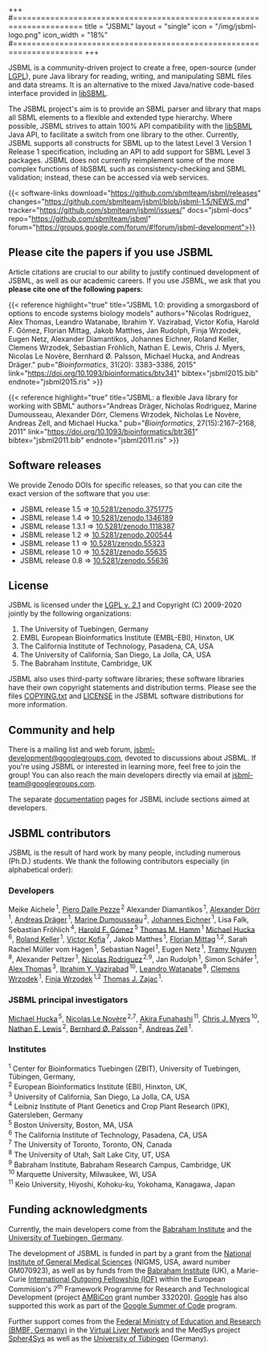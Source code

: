 +++
#=====================================================================
title      = "JSBML"
layout     = "single"
icon       = "/img/jsbml-logo.png"
icon_width = "18%"
#=====================================================================
+++

JSBML is a community-driven project to create a free, open-source (under [LGPL](https://www.gnu.org/licenses/old-licenses/lgpl-2.1.en.html)), pure Java library for reading, writing, and manipulating SBML files and data streams. It is an alternative to the mixed Java/native code-based interface provided in [libSBML](/software/libsbml).

The JSBML project's aim is to provide an SBML parser and library that maps all SBML elements to a flexible and extended type hierarchy. Where possible, JSBML strives to attain 100% API compatibility with the [libSBML](/software/libsbml) Java API, to facilitate a switch from one library to the other. Currently, JSBML supports all constructs for SBML up to the latest Level 3 Version 1 Release 1 specification, including an API to add support for SBML Level 3 packages. JSBML does not currently reimplement some of the more complex functions of libSBML such as consistency-checking and SBML validation; instead, these can be accessed via web services.

{{< software-links download="https://github.com/sbmlteam/jsbml/releases" changes="https://github.com/sbmlteam/jsbml/blob/jsbml-1.5/NEWS.md" tracker="https://github.com/sbmlteam/jsbml/issues/" docs="jsbml-docs" repo="https://github.com/sbmlteam/jsbml" forum="https://groups.google.com/forum/#!forum/jsbml-development">}}


## Please cite the papers if you use JSBML

Article citations are crucial to our ability to justify continued development of JSBML, as well as our academic careers. If you use JSBML, we ask that you **please cite one of the following papers**:

{{< reference highlight="true" title="JSBML 1.0: providing a smorgasbord of options to encode systems biology models" authors="Nicolas Rodriguez, Alex Thomas, Leandro Watanabe, Ibrahim Y. Vazirabad, Victor Kofia, Harold F. Gómez, Florian Mittag, Jakob Matthes, Jan Rudolph, Finja Wrzodek, Eugen Netz, Alexander Diamantikos, Johannes Eichner, Roland Keller, Clemens Wrzodek, Sebastian Fröhlich, Nathan E. Lewis, Chris J. Myers, Nicolas Le Novère, Bernhard Ø. Palsson, Michael Hucka, and Andreas Dräger." pub="_Bioinformatics_, 31(20): 3383–3386, 2015" link="https://doi.org/10.1093/bioinformatics/btv341" bibtex="jsbml2015.bib" endnote="jsbml2015.ris" >}}

{{< reference highlight="true" title="JSBML: a flexible Java library for working with SBML" authors="Andreas Dräger, Nicholas Rodriguez, Marine Dumousseau, Alexander Dörr, Clemens Wrzodek, Nicholas Le Novère, Andreas Zell, and Michael Hucka." pub="_Bioinformatics_, 27(15):2167–2168, 2011" link="https://doi.org/10.1093/bioinformatics/btr361" bibtex="jsbml2011.bib" endnote="jsbml2011.ris" >}}


## Software releases

We provide Zenodo DOIs for specific releases, so that you can cite the exact version of the software that you use:

* JSBML release 1.5   &rArr; [10.5281/zenodo.3751775](https://doi.org/10.5281/zenodo.3751775)
* JSBML release 1.4   &rArr; [10.5281/zenodo.1346189](https://doi.org/10.5281/zenodo.1346189)
* JSBML release 1.3.1 &rArr; [10.5281/zenodo.1118387](https://doi.org/10.5281/zenodo.1118387)
* JSBML release 1.2   &rArr; [10.5281/zenodo.200544](http://doi.org/10.5281/zenodo.200544)
* JSBML release 1.1   &rArr; [10.5281/zenodo.55323](http://dx.doi.org/10.5281/zenodo.55323)
* JSBML release 1.0   &rArr; [10.5281/zenodo.55635](http://dx.doi.org/10.5281/zenodo.55635)
* JSBML release 0.8   &rArr; [10.5281/zenodo.55636](http://dx.doi.org/10.5281/zenodo.55636)

## License

JSBML is licensed under the [LGPL v. 2.1](https://www.gnu.org/licenses/old-licenses/lgpl-2.1.en.html) and Copyright (C) 2009-2020 jointly by the following organizations:

1. The University of Tuebingen, Germany
2. EMBL European Bioinformatics Institute (EMBL-EBI), Hinxton, UK
3. The California Institute of Technology, Pasadena, CA, USA
4. The University of California, San Diego, La Jolla, CA, USA
5. The Babraham Institute, Cambridge, UK

JSBML also uses third-party software libraries; these software libraries have their own copyright statements and distribution terms.  Please see the files [COPYING.txt](https://github.com/sbmlteam/jsbml/blob/master/COPYING.txt) and [LICENSE](https://github.com/sbmlteam/jsbml/blob/master/LICENSE) in the JSBML software distributions for more information.


## Community and help

There is a mailing list and web forum, [jsbml-development@googlegroups.com](https://groups.google.com/forum/#!forum/jsbml-development), devoted to discussions about JSBML.  If you're using JSBML or interested in learning more, feel free to join the group!  You can also reach the main developers directly via email at [jsbml-team@googlegroups.com](jsbml-team@googlegroups.com).

The separate [documentation](jsbml-docs) pages for JSBML include sections aimed at developers.


## JSBML contributors

JSBML is the result of hard work by many people, including numerous (Ph.D.) students. We thank the following contributors especially (in alphabetical order):

### Developers

Meike Aichele<span style="font-size: 5pt"> </span><sup>1</sup>,
[Piero Dalle Pezze](https://uk.linkedin.com/in/pdallepezze)<span style="font-size: 5pt"> </span><sup>2</sup>
Alexander Diamantikos<span style="font-size: 5pt"> </span><sup>1</sup>,
[Alexander D&ouml;rr](http://www.cogsys.cs.uni-tuebingen.de/mitarb/doerr/)<span style="font-size: 5pt"> </span><sup>1</sup>,
[Andreas Dr&auml;ger](http://sbrg.ucsd.edu/researchers/draeger/)<span style="font-size: 5pt"> </span><sup>1</sup>,
[Marine Dumousseau](http://www.ebi.ac.uk/about/people/marine-dumousseau/)<span style="font-size: 5pt"> </span><sup>2</sup>,
[Johannes Eichner](http://www.cogsys.cs.uni-tuebingen.de/mitarb/eichner/)<span style="font-size: 5pt"> </span><sup>1</sup>,
Lisa Falk,
Sebastian Fr&ouml;hlich<span style="font-size: 5pt"> </span><sup>4</sup>,
[Harold F. G&oacute;mez](http://www.bu.edu/computationalimmunology/people/harold-gomez/)<span style="font-size: 5pt"> </span><sup>5</sup>
[Thomas M. Hamm](https://abi.inf.uni-tuebingen.de/People/hamm/)<span style="font-size: 5pt"> </span><sup>1</sup>
[Michael Hucka](http://www.cds.caltech.edu/~mhucka/)<span style="font-size: 5pt"> </span><sup>6</sup>,
[Roland Keller](http://www.cogsys.cs.uni-tuebingen.de/mitarb/keller/)<span style="font-size: 5pt"> </span><sup>1</sup>,
[Victor Kofia](http://kofiav.blogspot.ca)<span style="font-size: 5pt"> </span><sup>7</sup>,
Jakob Matthes<span style="font-size: 5pt"> </span><sup>1</sup>,
[Florian Mittag](http://www.cogsys.cs.uni-tuebingen.de/mitarb/mittag/)<span style="font-size: 5pt"> </span><sup>1,2</sup>,
Sarah Rachel M&uuml;ller vom Hagen<span style="font-size: 5pt"> </span><sup>1</sup>,
Sebastian Nagel<span style="font-size: 5pt"> </span><sup>1</sup>,
Eugen Netz<span style="font-size: 5pt"> </span><sup>1</sup>,
[Tramy Nguyen](https://tramyn.github.io)<span style="font-size: 5pt"> </span><sup>8</sup>,
Alexander Peltzer<span style="font-size: 5pt"> </span><sup>1</sup>,
[Nicolas Rodriguez](http://lenoverelab.org/members/Nicolas_Rodriguez/)<span style="font-size: 5pt"> </span><sup>2,9</sup>,
Jan Rudolph<span style="font-size: 5pt"> </span><sup>1</sup>,
Simon Sch&auml;fer<span style="font-size: 5pt"> </span><sup>1</sup>,
[Alex Thomas](http://sbrg.ucsd.edu/researchers/thomas/)<span style="font-size: 5pt"> </span><sup>3</sup>,
[Ibrahim Y. Vazirabad](http://jsbmlcelldesigner2014.blogspot.com)<span style="font-size: 5pt"> </span><sup>10</sup>,
[Leandro Watanabe](http://lhwatanabe.blogspot.com)<span style="font-size: 5pt"> </span><sup>8</sup>,
[Clemens Wrzodek](http://www.cogsys.cs.uni-tuebingen.de/mitarb/wrzodek/)<span style="font-size: 5pt"> </span><sup>1</sup>,
[Finja Wrzodek](http://www.cogsys.cs.uni-tuebingen.de/mitarb/buechel)<span style="font-size: 5pt"> </span><sup>1,2</sup>
[Thomas J. Zajac](https://github.com/mephenor/)<span style="font-size: 5pt"> </span><sup>1</sup>.


### JSBML principal investigators

[Michael Hucka](http://www.cds.caltech.edu/~mhucka/)<span style="font-size: 5pt"> </span><sup>5</sup>, [Nicolas Le Nov&egrave;re](http://lenoverelab.org/perso/lenov/)<span style="font-size: 5pt"> </span><sup>2,7</sup>, [Akira Funahashi](http://fun.bio.keio.ac.jp)<span style="font-size: 5pt"> </span><sup>11</sup>, [Chris J. Myers](http://www.async.ece.utah.edu/)<span style="font-size: 5pt"> </span><sup>10</sup>, [Nathan E. Lewis](http://sbrg.ucsd.edu/researchers/lewis/)<span style="font-size: 5pt"> </span><sup>2</sup>, [Bernhard &Oslash;. Palsson](http://sbrg.ucsd.edu/researchers/palsson/)<span style="font-size: 5pt"> </span><sup>2</sup>, [Andreas Zell](http://www.cogsys.cs.uni-tuebingen.de/mitarb/zell/)<span style="font-size: 5pt"> </span><sup>1</sup>.


### Institutes

<sup>1</sup> Center for Bioinformatics Tuebingen (ZBIT), University of Tuebingen, Tübingen, Germany,<br/>
<sup>2</sup> European Bioinformatics Institute (EBI), Hinxton, UK,<br/>
<sup>3</sup> University of California, San Diego, La Jolla, CA, USA<br/>
<sup>4</sup> Leibniz Institute of Plant Genetics and Crop Plant Research (IPK), Gatersleben, Germany<br/>
<sup>5</sup> Boston University, Boston, MA, USA<br/>
<sup>6</sup> The California Institute of Technology, Pasadena, CA, USA<br/>
<sup>7</sup> The University of Toronto, Toronto, ON, Canada<br/>
<sup>8</sup> The University of Utah, Salt Lake City, UT, USA<br/>
<sup>9</sup> Babraham Institute, Babraham Research Campus, Cambridge, UK<br/>
<sup>10</sup> Marquette University, Milwaukee, WI, USA<br/>
<sup>11</sup> Keio University, Hiyoshi, Kohoku-ku, Yokohama, Kanagawa, Japan<br/>


## Funding acknowledgments

Currently, the main developers come from the [Babraham Institute](http://www.babraham.ac.uk) and the [University of Tuebingen, Germany](http://draeger-lab.org).

The development of JSBML is funded in part by a grant from the [National Institute of General Medical Sciences](http://www.nigms.nih.gov) (NIGMS, USA, award number GM070923), as well as by funds from the [Babraham Institute](http://www.babraham.ac.uk) (UK), a Marie-Curie [International Outgoing Fellowship (IOF)](http://ec.europa.eu/research/mariecurieactions/about-mca/actions/iof/) within the European Commision's 7<sup>th</sup> Framework Programme  for Research and Technological Development (project [AMBiCon](http://systemsbiology.ucsd.edu/projects/AMBiCon) grant number 332020). [Google](http://www.google.com) has also supported this work as part of the [Google Summer of Code](https://summerofcode.withgoogle.com) program.

Further support comes from the [Federal Ministry of Education and Research (BMBF, Germany)](http://www.bmbf.de/en/) in the [Virtual Liver Network](http://www.virtual-liver.de) and the MedSys project [Spher4Sys](http://www.cogsys.cs.uni-tuebingen.de/forschung/terminiert/spher4sys/) as well as the [University of T&uuml;bingen](http://www.uni-tuebingen.de/) (Germany).
